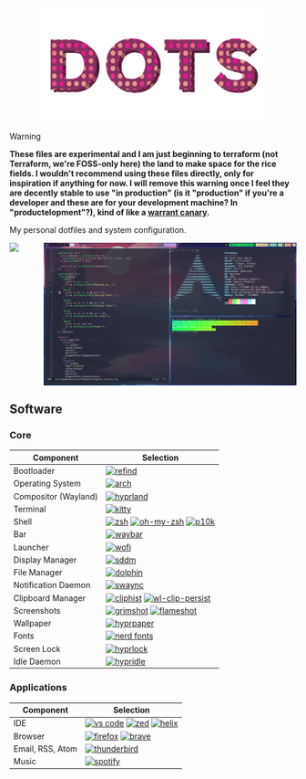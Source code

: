<div align="center">
    <img src="https://raw.githubusercontent.com/coopbri/assets/master/dots/dots.png" width="400px" />
</div>

> [!WARNING]
> **These files are experimental and I am just beginning to terraform (not Terraform, we're FOSS-only here) the land to make space for the rice fields. I wouldn't recommend using these files directly, only for inspiration if anything for now. I will remove this warning once I feel they are decently stable to use "in production" (is it "production" if you're a developer and these are for your development machine? In "productelopment"?), kind of like a [warrant canary](https://www.cloudflare.com/learning/privacy/what-is-warrant-canary).**

My personal dotfiles and system configuration.

<div style="display: flex; justify-content: center; gap: 12px;">
    <img src="https://raw.githubusercontent.com/coopbri/assets/master/dots/blank-workspace.png" width="444" />
    <img src="https://raw.githubusercontent.com/coopbri/assets/master/dots/tiled-workspace.png" width="444" />
</div>

## Software

### Core

| Component            | Selection                                                                                                                                                                                                                                                                                                              |
| -------------------- | ---------------------------------------------------------------------------------------------------------------------------------------------------------------------------------------------------------------------------------------------------------------------------------------------------------------------- |
| Bootloader           | [![refind](https://img.shields.io/badge/Refind-94e2d5?style=for-the-badge)](https://www.rodsbooks.com/refind/)                                                                                                                                                                                                         |
| Operating System     | [![arch](https://img.shields.io/badge/Arch%20Linux-94e2d5?style=for-the-badge)](https://archlinux.org/)                                                                                                                                                                                                                |
| Compositor (Wayland) | [![hyprland](https://img.shields.io/badge/Hyprland-abd6fd?style=for-the-badge)](https://hyprland.org/)                                                                                                                                                                                                                 |
| Terminal             | [![kitty](https://img.shields.io/badge/Kitty-cba6f7?style=for-the-badge)](https://sw.kovidgoyal.net/kitty/)                                                                                                                                                                                                            |
| Shell                | [![zsh](https://img.shields.io/badge/Zsh-f2cdcd?style=for-the-badge)](https://www.zsh.org/) [![oh-my-zsh](https://img.shields.io/badge/Oh%20My%20Zsh-f2cdcd?style=for-the-badge)](https://ohmyz.sh/) [![p10k](https://img.shields.io/badge/p10k-f2cdcd?style=for-the-badge)](https://github.com/romkatv/powerlevel10k) |
| Bar                  | [![waybar](https://img.shields.io/badge/Waybar-cdd6f4?style=for-the-badge)](https://github.com/Alexays/Waybar)                                                                                                                                                                                                         |
| Launcher             | [![wofi](https://img.shields.io/badge/Wofi-fab387?style=for-the-badge)](https://hg.sr.ht/~scoopta/wofi)                                                                                                                                                                                                                |
| Display Manager      | [![sddm](https://img.shields.io/badge/Sddm-a6e3a1?style=for-the-badge)](https://github.com/sddm/sddm)                                                                                                                                                                                                                  |
| File Manager         | [![dolphin](https://img.shields.io/badge/Dolphin-94e2d5?style=for-the-badge)](https://apps.kde.org/dolphin/)                                                                                                                                                                                                           |
| Notification Daemon  | [![swaync](https://img.shields.io/badge/Swaync-f9e2af?style=for-the-badge)](https://github.com/ErikReider/SwayNotificationCenter)                                                                                                                                                                                      |
| Clipboard Manager    | [![cliphist](https://img.shields.io/badge/Cliphist-cdd6f4?style=for-the-badge)](https://github.com/sentriz/cliphist) [![wl-clip-persist](https://img.shields.io/badge/Wl%20Clip%20Persist-cdd6f4?style=for-the-badge)](https://github.com/Linus789/wl-clip-persist)                                                    |
| Screenshots          | [![grimshot](https://img.shields.io/badge/Grimshot-fab387?style=for-the-badge)](https://github.com/OctopusET/sway-contrib) [![flameshot](https://img.shields.io/badge/Flameshot-fab387?style=for-the-badge)](https://flameshot.org/)                                                                                   |
| Wallpaper            | [![hyprpaper](https://img.shields.io/badge/Hyprpaper-94e2d5?style=for-the-badge)](https://github.com/hyprwm/hyprpaper)                                                                                                                                                                                                 |
| Fonts                | [![nerd fonts](https://img.shields.io/badge/Nerd%20Fonts-f2cdcd?style=for-the-badge)](https://www.nerdfonts.com/)                                                                                                                                                                                                      |
| Screen Lock          | [![hyprlock](https://img.shields.io/badge/Hyprlock-94e2d5?style=for-the-badge)](https://github.com/hyprwm/hyprlock)                                                                                                                                                                                                    |
| Idle Daemon          | [![hypridle](https://img.shields.io/badge/Hypridle-94e2d5?style=for-the-badge)](https://github.com/hyprwm/hypridle)                                                                                                                                                                                                    |

### Applications

| Component        | Selection                                                                                                                                                                                                            |
| ---------------- | -------------------------------------------------------------------------------------------------------------------------------------------------------------------------------------------------------------------- |
| IDE              | [![vs code](https://img.shields.io/badge/VS%20Code-94e2d5?style=for-the-badge)](https://code.visualstudio.com/) [![zed](https://img.shields.io/badge/Zed-94e2d5?style=for-the-badge)](https://zed.dev/) [![helix](https://img.shields.io/badge/Helix-94e2d5?style=for-the-badge)](https://helix-editor.com/) |
| Browser          | [![firefox](https://img.shields.io/badge/Firefox-fab387?style=for-the-badge)](https://www.mozilla.org/en-US/firefox) [![brave](https://img.shields.io/badge/Brave-fab387?style=for-the-badge)](https://brave.com/)   |
| Email, RSS, Atom | [![thunderbird](https://img.shields.io/badge/Thunderbird-a6e3a1?style=for-the-badge)](https://www.thunderbird.net/)                                                                                                  |
| Music            | [![spotify](https://img.shields.io/badge/Spotify-94e2d5?style=for-the-badge)](https://www.spotify.com/)                                                                                                              |
